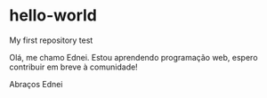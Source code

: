 # hello-world
My first repository test

Olá, me chamo Ednei.
Estou aprendendo programação web, espero contribuir em breve à comunidade!

Abraços
Ednei

